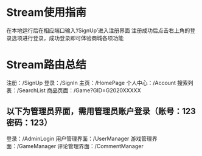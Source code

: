 # Stream使用指南

在本地运行后在相应端口输入‘/SignUp’进入注册界面
注册成功后点击右上角的登录选项进行登录，成功登录即可体验商城各项功能

# Stream路由总结

注册：/SignUp
登录：/SignIn
主页：/HomePage
个人中心：/Account
搜索列表：/SearchList
商品页面：/Game?GID=G2020XXXXX

## 以下为管理员界面，需用管理员账户登录（账号：123 密码：123）

登录：/AdminLogin
用户管理界面：/UserManager
游戏管理界面：/GameManager
评论管理界面：/CommentManager